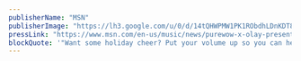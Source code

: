 ```yaml
---
publisherName: "MSN"
publisherImage: "https://lh3.google.com/u/0/d/14tQHWPMW1PK1RObdhLDnKDT8jrHlU4Iz"
pressLink: "https://www.msn.com/en-us/music/news/purewow-x-olay-present-the-holiday-musical-have-you-heard-about%E2%80%A6/vi-BBQuJPj"
blockQuote: '"Want some holiday cheer? Put your volume up so you can hear!" PureWow x Olay present "Have You Heard About...?" The Holiday Musical!"'
---
```

